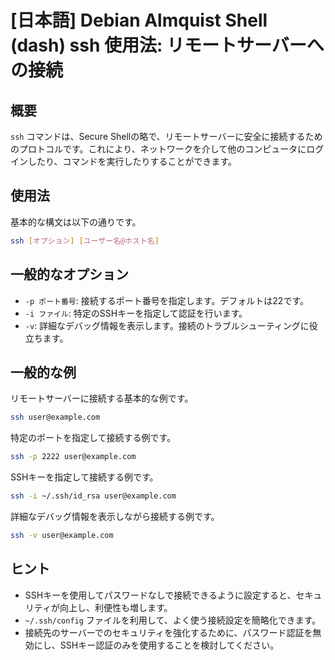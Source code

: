 # [日本語] Debian Almquist Shell (dash) ssh 使用法: リモートサーバーへの接続

## 概要
`ssh` コマンドは、Secure Shellの略で、リモートサーバーに安全に接続するためのプロトコルです。これにより、ネットワークを介して他のコンピュータにログインしたり、コマンドを実行したりすることができます。

## 使用法
基本的な構文は以下の通りです。

```bash
ssh [オプション] [ユーザー名@ホスト名]
```

## 一般的なオプション
- `-p ポート番号`: 接続するポート番号を指定します。デフォルトは22です。
- `-i ファイル`: 特定のSSHキーを指定して認証を行います。
- `-v`: 詳細なデバッグ情報を表示します。接続のトラブルシューティングに役立ちます。

## 一般的な例
リモートサーバーに接続する基本的な例です。

```bash
ssh user@example.com
```

特定のポートを指定して接続する例です。

```bash
ssh -p 2222 user@example.com
```

SSHキーを指定して接続する例です。

```bash
ssh -i ~/.ssh/id_rsa user@example.com
```

詳細なデバッグ情報を表示しながら接続する例です。

```bash
ssh -v user@example.com
```

## ヒント
- SSHキーを使用してパスワードなしで接続できるように設定すると、セキュリティが向上し、利便性も増します。
- `~/.ssh/config` ファイルを利用して、よく使う接続設定を簡略化できます。
- 接続先のサーバーでのセキュリティを強化するために、パスワード認証を無効にし、SSHキー認証のみを使用することを検討してください。
